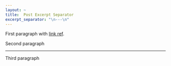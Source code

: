```yaml
---
layout: ~
title:  Post Excerpt Separator
excerpt_separator: "\n---\n"
---
```


First paragraph with [link ref][link].

Second paragraph

---

Third paragraph

[link]: https://bridgetownrb.com/
